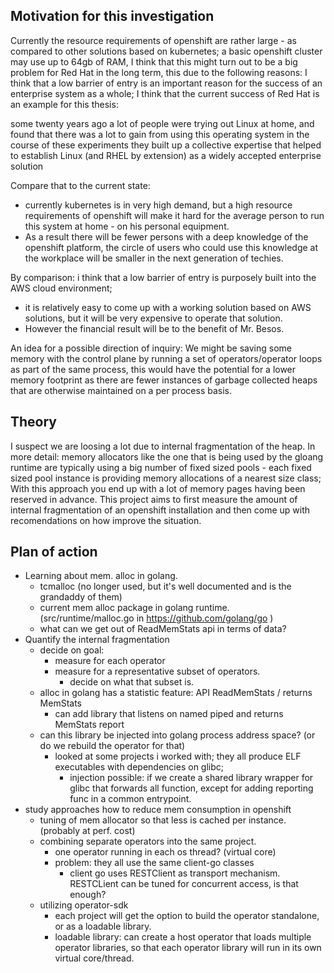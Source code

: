 

## Motivation for this investigation

Currently the resource requirements of openshift are rather large - as compared to other solutions based on kubernetes; 
a basic openshift cluster may use up to 64gb of RAM, I think that this might turn out to be a big problem for Red Hat in the long term, this due to the following reasons:
I think that a low barrier of entry is an important reason for the success of an enterprise system as a whole; I think that the current success of Red Hat is an example for this thesis:

some twenty years ago a lot of people were trying out Linux at home, and found that there was a lot to gain from using this operating system
in the course of these experiments they built up a collective expertise that helped to establish Linux (and RHEL by extension) as a widely accepted enterprise solution

Compare that to the current state:
- currently kubernetes is in very high demand, but a high resource requirements of openshift will make it hard for the average person to run this system at home - on his personal equipment.
- As a result there will be fewer persons with a deep knowledge of the openshift platform, the circle of users who could use this knowledge at the workplace will be smaller in the next generation of techies.


By comparison: i think that a low barrier of entry is purposely built into the AWS cloud environment;
- it is relatively easy to come up with a working solution based on AWS solutions, but it will be very expensive to operate that solution.
- However the financial result will be to the benefit of Mr. Besos.


An idea for a possible direction of inquiry:
We might be saving some memory with the control plane by running a set of operators/operator loops as part of the same process, this would have the potential for a lower memory footprint as there are fewer instances of garbage collected heaps that are otherwise maintained on a per process basis. 


## Theory

I suspect we are loosing a lot due to internal fragmentation of the heap. In more detail: memory allocators like the one that is being used by the gloang runtime are typically using a big number of fixed sized pools - each fixed sized pool instance is providing memory allocations of a nearest size class;  With this approach you end up with a lot of memory pages having been reserved in advance. This project aims to first measure the amount of internal fragmentation of an openshift installation and then come up with recomendations on how improve the situation.


## Plan of action

- Learning about mem. alloc in golang.
    - tcmalloc (no longer used, but it's well documented and is the grandaddy of them)
    - current mem alloc package in golang runtime. (src/runtime/malloc.go in https://github.com/golang/go )
    - what can we get out of ReadMemStats api in terms of data?
- Quantify the internal fragmentation
    - decide on goal:
        - measure for each operator
        - measure for a representative subset of operators.
            - decide on what that subset is.
    - alloc in golang has a statistic feature: API ReadMemStats / returns MemStats
        - can add library that listens on named piped and returns MemStats report
    - can this library be injected into golang process address space? (or do we rebuild the operator for that)
        - looked at some projects i worked with; they all produce ELF executables with dependencies on glibc;
            - injection possible: if we create a shared library wrapper for glibc that forwards all function,
              except for adding reporting func in a  common entrypoint.
- study approaches how to reduce mem consumption in openshift
    - tuning of mem allocator so that less is cached per instance. (probably at perf. cost)
    - combining separate operators into the same project.
        - one operator running in each os thread? (virtual core)
        - problem: they all use the same client-go classes
            - client go uses RESTClient as transport mechanism. RESTCLient can be tuned for concurrent access, is that enough?
     - utilizing operator-sdk
        - each project will get the option to build the operator standalone, or as a loadable library.
        - loadable library: can create a host operator that loads multiple operator libraries, so that each operator library will run in its own virtual core/thread.
